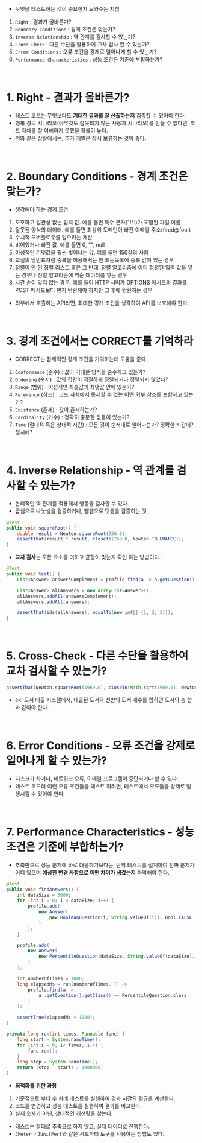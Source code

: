 - 무엇을 테스트하는 것이 중요한지 도와주는 지침
1. `Right` : 결과가 올바른가?
2. `Boundary Conditions` : 경계 조건은 맞는가?
3. `Inverse Relationship` : 역 관계를 검사할 수 있는가?
4. `Cross-Check` : 다른 수단을 활용하여 교차 검사 할 수 있는가?
5. `Error Conditions` : 오류 조건을 강제로 일어나게 할 수 있는가?
6. `Performance Characteristics` : 성능 조건은 기준에 부합하는가?

</br>

# 1. Right - 결과가 올바른가?
- 테스트 코드는 무엇보다도 **기대한 결과를 잘 산출하는지** 검증할 수 있어야 한다.
- 행복 경로 시나리오(아무것도 잘못되지 않는 사용자 시나리오)를 만들 수 없다면, 코드 자체를 잘 이해하지 못했을 확률이 높다.
- 위와 같은 상황에서는, 추가 개발은 잠시 보류하는 것이 좋다.

</br>

# 2. Boundary Conditions - 경계 조건은 맞는가?
- 생각해야 하는 경계 조건
1. 모호하고 일관성 없는 입력 값. 예를 들면 특수 문자("!*\:)가 포함된 파일 이름
2. 잘못된 양식의 데이터. 예를 들면 최상위 도메인이 빠진 이메일 주소(fired@foo.)
3. 수치적 오버플로우를 일으키는 계산
4. 비어있거나 빠진 값. 예를 들면 0, "", null
5. 이성적인 기댓값을 훨씬 벗어나는 값. 예를 들면 150살의 사람
6. 교실의 당번표처럼 중복을 허용해서는 안 되는목록에 중복 값이 있는 경우
7. 정렬이 안 된 정렬 리스트 혹은 그 반대. 정렬 알고리즘에 이미 정렬된 입력 값을 넣는 경우나 정렬 알고리즘에 역순 데이터를 넣는 경우
8. 시간 순이 맞지 않는 경우. 예를 들어 HTTP 서버가 OPTIONS 메서드의 결과를 POST 메서드보다 먼저 반환해야 하지만 그 후에 반환하는 경우
- 외부에서 호출하는 API라면, 최대한 경계 조건을 생각하여 API를 보호해야 한다.

</br>

# 3. 경계 조건에서는 CORRECT를 기억하라
- CORRECT는 잠재적인 경계 조건을 기억하는데 도움을 준다.
1. `Conformance` (준수) : 값이 기대한 양식을 준수하고 있는가?
2. `Ordering` (순서) : 값의 집합이 적절하게 정렬되거나 정렬되지 않았나?
3. `Range` (범위) : 이성적인 최솟값과 최댓값 안에 있는가?
4. `Reference` (참조) : 코드 자체에서 통제할 수 없는 어떤 외부 참조를 포함하고 있는가?
5. `Existence` (존재) : 값이 존재하는가?
6. `Cardinality` (기수) : 정확히 충분한 값들이 있는가?
7. `Time` (절대적 혹은 상대적 시간) : 모든 것이 순서대로 일어나는가? 정확한 시간에? 정시에?

</br>

# 4. Inverse Relationship - 역 관계를 검사할 수 있는가?
- 논리적인 역 관계를 적용해서 행동을 검사할 수 있다.
- 곱셈으로 나눗셈을 검증하거나, 뺄셈으로 덧셈을 검증하는 것

```java
@Test
public void squareRoot() {
    double result = Newton.squareRoot(250.0);
    assertThat(result * result, closeTo(250.0, Newton.TOLERANCE));
}
```

- **교차 검사**는 모든 요소를 더하고 균형이 맞는지 확인 하는 방법이다.

```java
@Test
public void test() {
    List<Answer> answersComplement = profile.find(a -> a.getQuestion().getClass() != PercentileQuestion.class);;

    List<Answer> allAnswers = new ArrayList<Answer>();
    allAnswers.addAll(answersComplement);
    allAnswers.addAll(answers);

    assertThat(ids(allAnswers), equalTo(new int[] {1, 2, 3}));
}
```

</br>

# 5. Cross-Check - 다른 수단을 활용하여 교차 검사할 수 있는가?
```java
assertThat(Newton.squareRoot(1969.0), closeTo(Math.sqrt(1969.0), Newton.TOLERANCE));
```

- ex. 도서 대출 시스템에서, 대출된 도서와 선반의 도서 개수를 합하면 도서의 총 합과 같아야 한다.

</br>

# 6. Error Conditions - 오류 조건을 강제로 일어나게 할 수 있는가?
- 디스크가 차거나, 네트워크 오류, 이메일 프로그램이 중단되거나 할 수 있다.
- 테스트 코드러 이런 오류 조건들을 테스트 하려면, 테스트에서 오류들을 강제로 발생시킬 수 있어야 한다.

</br>

# 7. Performance Characteristics - 성능 조건은 기준에 부합하는가?
- 추측만으로 성능 문제에 바로 대응하기보다는, 단위 테스트를 설계하여 진짜 문제가 어디 있으며 **예상한 변경 사항으로 어떤 차이가 생겼는지** 파악해야 한다.

```java
@Test
public void findAnswers() {
    int dataSize = 5000;
    for (int i = 0; i < dataSize; i++) {
        profile.add(
            new Answer(
                new BooleanQuestion(i, String.valueOf(i)), Bool.FALSE
            )
        );
    }

    profile.add(
        new Answer(
            new PercentileQuestion(dataSize, String.valueOf(dataSize), new String[] {}), 0
        )
    );

    int numberOfTimes = 1000;
    long elapsedMs = run(numberOfTimes, () -> 
        profile.find(a -> 
            a .getQuestion().getClass() == PercentileQuestion.class
        )
    );

    assertTrue(elapsedMs < 1000);
}
```

```java
private long run(int times, Runnable func) {
    long start = System.nanoTime();
    for (int i = 0; i< times; i++) {
        func.run();
    }
    long stop = System.nanoTime();
    return (stop - start) / 1000000;
}
```

- **최적화를 위한 과정**
1. 기준점으로 부터 수 차례 테스트를 실행하여 경과 시간의 평균을 계산한다.
2. 코드를 변경하고 성능 테스트를 실행하여 결과를 비교한다.
3. 실제 숫자가 아닌, 상대적인 개선량을 찾는다.
- 테스트는 절대로 추축으로 하지 않고, 실제 데이터로 진행한다.
- `JMeter`나 `JUnitPerf`와 같은 서드파티 도구를 사용하는 방법도 있다.
